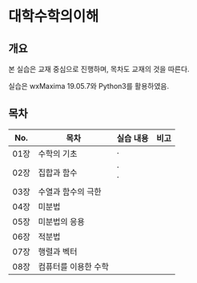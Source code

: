 # 대학수학의이해

## 개요
본 실습은 교재 중심으로 진행하며, 목차도 교재의 것을 따른다.

실습은 wxMaxima 19.05.7와 Python3를 활용하였음.

## 목차

|No.|목차|실습 내용|비고|
|---|---|---|---|
|01장|수학의 기초|· ||
|02장|집합과 함수|· <br>·||
|03장|수열과 함수의 극한|||
|04장|미분법|||
|05장|미분법의 응용|||
|06장|적분법|||
|07장|행렬과 벡터|||
|08장|컴퓨터를 이용한 수학|||
